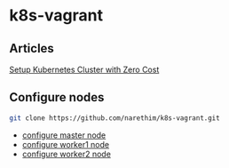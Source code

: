 # k8s-vagrant

## Articles

[Setup Kubernetes Cluster with Zero Cost](https://smartshift.com/setup-kubernetes-cluster-with-zero-cost/)

## Configure nodes

```sh
git clone https://github.com/narethim/k8s-vagrant.git
```

* [configure master node](configure-master.md)
* [configure worker1 node](configure-worker1.md)
* [configure worker2 node](configure-worker2.md)